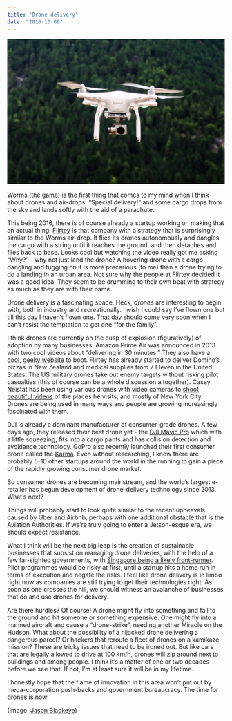 ```yaml
---
title: "Drone delivery"
date: "2016-10-09"
---
```


![drone hovering over forest](images/drone-flying-1024x683.jpeg)

Worms (the game) is the first thing that comes to my mind when I think about drones and air-drops. “Special delivery!” and some cargo drops from the sky and lands softly with the aid of a parachute.

This being 2016, there is of course already a startup working on making that an actual thing. [Flirtey](http://flirtey.com/) is that company with a strategy that is surprisingly similar to the Worms air-drop. It flies its drones autonomously and dangles the cargo with a string until it reaches the ground, and then detaches and flies back to base. Looks cool but watching the video really got me asking “Why?” - why not just land the drone? A hovering drone with a cargo dangling and tugging on it is more precarious (to me) than a drone trying to do a landing in an urban area. Not sure why the people at Flirtey decided it was a good idea. They seem to be drumming to their own beat with strategy as much as they are with their name.

Drone delivery is a fascinating space. Heck, _drones_ are interesting to begin with, both in industry and recreationally. I wish I could say I’ve flown one but till this day I haven’t flown one. That day should come very soon when I can’t resist the temptation to get one “for the family”.

I think drones are currently on the cusp of explosion (figuratively) of adoption by many businesses. Amazon Prime Air was announced in 2013 with two cool videos about “delivering in 30 minutes.” They also have a [cool, geeky website](https://www.amazon.com/b?node=8037720011) to boot. Flirtey has already started to deliver Domino’s pizzas in New Zealand and medical supplies from 7 Eleven in the United States. The US military drones take out enemy targets without risking pilot casualties (this of course can be a whole discussion altogether). Casey Neistat has been using various drones with video cameras to [shoot beautiful videos](https://www.youtube.com/watch?v=iPG1Xa5Uqwo) of the places he visits, and mostly of New York City. Drones are being used in many ways and people are growing increasingly fascinated with them.

DJI is already a dominant manufacturer of consumer-grade drones. A few days ago, they released their best drone yet - the [DJI Mavic Pro](http://www.dji.com/mavic) which with a little squeezing, fits into a cargo pants and has collision detection and avoidance technology. GoPro also recently launched their first consumer drone called the [Karma](https://shop.gopro.com). Even without researching, I know there are probably 5-10 other startups around the world in the running to gain a piece of the rapidly growing consumer drone market.

So consumer drones are becoming mainstream, and the world’s largest e-retailer has begun development of drone-delivery technology since 2013. What’s next?

Things will probably start to look quite similar to the recent upheavals caused by Uber and Airbnb, perhaps with one additional obstacle that is the Aviation Authorities. If we’re truly going to enter a Jetson-esque era, we should expect resistance.

What I think will be the next big leap is the creation of sustainable businesses that subsist on managing drone deliveries, with the help of a few far-sighted governments, with [Singapore being a likely front-runner](http://www.smartnation.sg/). Pilot programmes would be risky at first, until a startup hits a home run in terms of execution and negate the risks. I feel like drone delivery is in limbo right now as companies are still trying to get their technologies right. As soon as one crosses the hill, we should witness an avalanche of businesses that do and use drones for delivery.

Are there hurdles? Of course! A drone might fly into something and fall to the ground and hit someone or something expensive. One might fly into a manned aircraft and cause a “drone-strike”, needing another Miracle on the Hudson. What about the possibility of a hijacked drone delivering a dangerous parcel? Or hackers that reroute a fleet of drones on a kamikaze mission? These are tricky issues that need to be ironed out. But like cars that are legally allowed to drive at 100 km/h, drones will zip around next to buildings and among people. I think it’s a matter of one or two decades before we see that. If not, I’m at least sure it will be in my lifetime.

I honestly hope that the flame of innovation in this area won’t put out by mega-corporation push-backs and government bureaucracy. The time for drones is now!

(Image: [Jason Blackeye](https://unsplash.com/@jeisblack))
